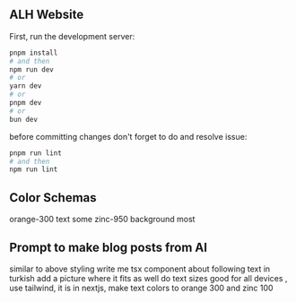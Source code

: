 ## ALH Website

First, run the development server:

```bash
pnpm install
# and then
npm run dev
# or
yarn dev
# or
pnpm dev
# or
bun dev
```

before committing changes don't forget to do and resolve issue:

```bash
pnpm run lint
# and then
npm run lint
```

## Color Schemas

orange-300 text some
zinc-950 background most

## Prompt to make blog posts from AI

similar to above styling write me tsx component about following text in turkish add a picture where it fits as well do text sizes good for all devices , use tailwind, it is in nextjs, make text colors to orange 300 and zinc 100


